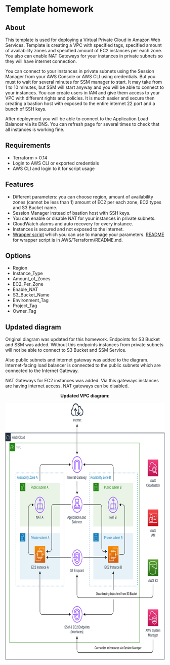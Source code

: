 

# Template homework
## About

This template is used for deploying a Virtual Private Cloud in Amazon Web Services. Template is creating a VPC with specified tags, specified amount of availability zones and specified amount of EC2 instances per each zone. You also can enable NAT Gateways for your instances in private subnets so they will have internet connection. 

You can connect to your instances in private subnets using the Session Manager from your AWS Console or AWS CLI using credentials. But you must to wait for several minutes for SSM manager to start. It may take from 1 to 10 minutes, but SSM will start anyway and you will be able to connect to your instances. You can create users in IAM and give them access to your VPC with different rights and policies. It is much easier and secure then creating a bastion host with exposed to the entire internet 22 port and a bunch of SSH keys.

After deployment you will be able to connect to the Application Load Balancer via its DNS. You can refresh page for several times to check that all instances is working fine.

## Requirements

* Terraform > 0.14
* Login to AWS CLI or exported credentials
* AWS CLI and login to it for script usage

## Features 

* Different parameters: you can choose region, amount of availability zones (cannot be less than 1) amount of EC2 per each zone, EC2 types and S3 Bucket name. 
* Session Manager instead of bastion host with SSH keys.
* You can enable or disable NAT for your instances in private subnets.
* CloudWatch alarms and auto recovery for every instance.
* Instances is secured and not exposed to the internet.
* [Wrapper script](AWS/Terraform/wrapper-script.sh) which you can use to manage your parameters. [README](AWS/Terraform/README.md) for wrapper script is in AWS/Terraform/README.md.

## Options

* Region
* Instance_Type
* Amount_of_Zones 
* EC2_Per_Zone    
* Enable_NAT      
* S3_Bucket_Name  
* Environment_Tag 
* Project_Tag     
* Owner_Tag       
 
## Updated diagram

Original diagram was updated for this homework. Endpoints for S3 Bucket and SSM was added. Without this endpoints instances from private subnets will not be able to connect to S3 Bucket and SSM Service.

Also public subnets and internet gateway was added to the diagram. Internet-facing load balancer is connected to the public subnets which are connected to the Internet Gateway. 

NAT Gateways for EC2 instances was added. Via this gateways instances are having internet access. NAT gateways can be disabled. 

<p align=center><b>Updated VPC diagram:</b></p>
<p align=center>

  <img width="800" height="810" src="Updated_diagram.png">

</p>

